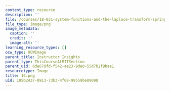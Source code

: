 ```yaml
---
content_type: resource
description: ''
file: /courses/18-031-system-functions-and-the-laplace-transform-spring-2019/189b2437891373b34f0899559be89098_16.png
file_type: image/png
image_metadata:
  caption: ''
  credit: ''
  image-alt: ''
learning_resource_types: []
ocw_type: OCWImage
parent_title: Instructor Insights
parent_type: ThisCourseAtMITSection
parent_uid: 6de678fd-f542-ae23-9de0-55d7b2f9baa1
resourcetype: Image
title: 16.png
uid: 189b2437-8913-73b3-4f08-99559be89098
---
```

